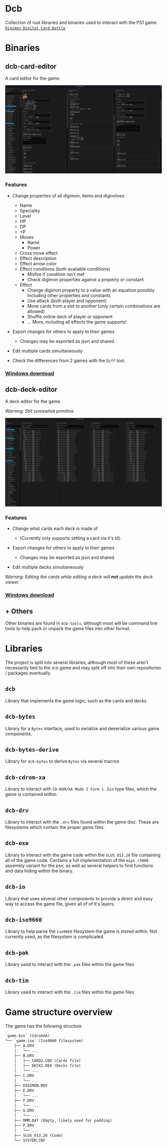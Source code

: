 # Dcb

Collection of rust libraries and binaries used to interact with the PS1 game [`Digimon Digital Card Battle`](https://en.wikipedia.org/wiki/Digimon_Digital_Card_Battle).

# Binaries

## **dcb-card-editor**

A card editor for the game.

![Preview](screenshots/dcb-card-editor.png)

### Features

- Change properties of all digimon, items and digivolves:
  - Name
  - Speciality
  - Level
  - HP
  - DP
  - +P
  - Moves
    - Name
    - Power
  - Cross move effect
  - Effect description
  - Effect arrow color
  - Effect conditions (both available conditions)
    - Misfire if condition isn't met
    - Check digimon properties against a property or constant
  - Effect
    - Change digimon property to a value with an equation possibly including other properties and constants
    - Use attack (both player and opponent)
    - Move cards from a slot to another (only certain combinations are allowed)
    - Shuffle online deck of player or opponent
    - ... More, including all effects the game supports!

- Export changes for others to apply to their games
  - Changes may be exported as json and shared.
 
- Edit multiple cards simultaneously

- Check the differences from 2 games with the `Diff` tool.

### [Windows download](https://github.com/Zenithsiz/dcb/releases/tag/card-editor-0.1.4)

## **dcb-deck-editor**

A deck editor for the game.

*Warning: Still somewhat primitive*

![Preview](screenshots/dcb-deck-editor.png)

### Features

- Change what cards each deck is made of
  - (Currently only supports setting a card via it's id).

- Export changes for others to apply to their games
  - Changes may be exported as json and shared.
 
- Edit multiple decks simultaneously

*Warning: Editing the cards while editing a deck will **not** update the deck viewer*

### [Windows download](https://github.com/Zenithsiz/dcb/releases/tag/deck-editor-0.1.0)

## + Others

Other binaries are found in `dcb-tools`, although most will be command line tools to help pack or unpack the
game files into other format.


# Libraries

The project is split into several libraries, although most of these aren't necessarily tied
to the `dcb` game and may split off into their own repositories / packages eventually.

## `dcb`

Library that implements the game logic, such as the cards and decks

## `dcb-bytes`

Library for a `Bytes` interface, used to serialize and deserialize various
game components.

## `dcb-bytes-derive`

Library for `dcb-bytes` to derive `Bytes` via several macros

## `dcb-cdrom-xa`

Library to interact with `CD-ROM/XA Mode 2 Form 1` `.bin` type files, which
the game is contained within.

## `dcb-drv`

Library to interact with the `.drv` files found within the game disc. These
are filesystems which contain the proper game files.

## `dcb-exe`

Library to interact with the game code within the `SLUS_013.28` file containing
all of the game code.
Contains a full implementation of the `mips r3000` assembly variant for the psx, as well
as several helpers to find functions and data hiding within the binary.

## `dcb-io`

Library that uses several other components to provide a direct and easy way to access
the game file, given all of of it's layers.

## `dcb-iso9660`

Library to help parse the `iso9660` filesystem the game is stored within.
Not currently used, as the filesystem is complicated.

## `dcb-pak`

Library used to interact with the `.pak` files within the game files

## `dcb-tim`

Library used to interact with the `.tim` files within the game files

# Game structure overview

The game has the following structure

```
`game.bin` (CdromXA)
└── `game.iso` (Iso9660 filesystem)
	├── A.DRV
	│	└── ...
	├── B.DRV
	│	├── CARD2.CDD (Cards file)
	│	├── DECK2.DEK (Decks file)
	│	└── ...
	├── C.DRV
	│	└── ...
	├── DIGIMON.MOV
	├── E.DRV
	│	└── ...
	├── F.DRV
	│	└── ...
	├── G.DRV
	│	└── ...
	├── MMM.DAT (Empty, likely used for padding)
	├── P.DRV
	│	└── ...
	├── SLUS_013.28 (Code)
	└── SYSTEM.CNF
```
